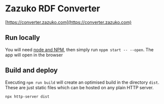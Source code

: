 # Zazuko RDF Converter

[https://converter.zazuko.com](https://converter.zazuko.com)

## Run locally

You will need [node and NPM](https://nodejs.org/en/download), then simply run `nppm start -- --open`. The app will open in the browser 

## Build and deploy

Executing `npm run build` will create an optimised build in the directory `dist`. 
These are just static files which can be hosted on any plain HTTP server.

```shell
npx http-server dist
```
